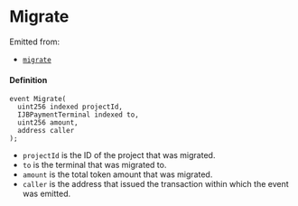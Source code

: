 # Migrate

Emitted from:

* [`migrate`](/api/contracts/or-abstract/jbpayoutredemptionpaymentterminal/write/migrate.md)

#### Definition

```
event Migrate(
  uint256 indexed projectId,
  IJBPaymentTerminal indexed to,
  uint256 amount,
  address caller
);
```

* `projectId` is the ID of the project that was migrated.
* `to` is the terminal that was migrated to.
* `amount` is the total token amount that was migrated.
* `caller` is the address that issued the transaction within which the event was emitted.
